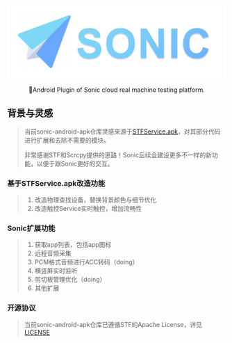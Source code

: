 <p align="center">
  <img src="https://raw.githubusercontent.com/SonicCloudOrg/sonic-server/main/logo.png">
</p>
<p align="center">🎉Android Plugin of Sonic cloud real machine testing platform.</p>

## 背景与灵感
> 当前sonic-android-apk仓库灵感来源于[STFService.apk](https://github.com/DeviceFarmer/STFService.apk)，对其部分代码进行扩展和去除不需要的模块。
>
> 非常感谢STF和Scrcpy提供的思路！Sonic后续会建设更多不一样的新功能，以便于跟Sonic更好的交互。

### 基于STFService.apk改造功能
> 1. 改造物理查找设备，替换背景颜色与细节优化
> 2. 改造触控Service实时触控，增加流畅性

### Sonic扩展功能
> 1. 获取app列表，包括app图标
> 2. 远程音频采集
> 3. PCM格式音频进行ACC转码（doing）
> 4. 横竖屏实时监听
> 5. 剪切板管理优化（doing）
> 6. 其他扩展

### 开源协议

> 当前sonic-android-apk仓库已遵循STF的Apache License，详见[LICENSE](LICENSE)
